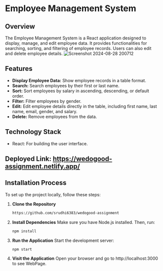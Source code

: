 # Employee Management System

## Overview
The Employee Management System is a React application designed to display, manage, and edit employee data. It provides functionalities for searching, sorting, and filtering of employee records. Users can also edit and delete employee details.
![Screenshot 2024-08-28 200712](https://github.com/user-attachments/assets/b89a3266-8b2b-40d2-8edd-e91c73e12d8d)

## Features
- **Display Employee Data:** Show employee records in a table format.
- **Search:** Search employees by their first or last name.
- **Sort:** Sort employees by salary in ascending, descending, or default order.
- **Filter:** Filter employees by gender.
- **Edit:** Edit employee details directly in the table, including first name, last name, email, gender, and salary.
- **Delete:** Remove employees from the data.

## Technology Stack
- React: For building the user interface.

## Deployed Link: https://wedogood-assignment.netlify.app/

## Installation Process

To set up the project locally, follow these steps:

1. **Clone the Repository**
   ```bash
   https://github.com/srudhi6383/wedogood-assignment
   
2. **Install Dependencies**
   Make sure you have Node.js installed. Then, run:
   ```bash
   npm install
3. **Run the Application**
   Start the development server:
   ```
   npm start
4. **Visit the Application**
   Open your browser and go to http://localhost:3000 to see WebPage.
   




